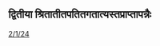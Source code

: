 ## द्वितीया श्रितातीतपतितगतात्यस्तप्राप्तापन्नैः 
 [2/1/24](https://ashtadhyayi.com/sutraani/2/1/24)